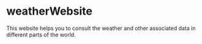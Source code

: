 # weatherWebsite
This website helps you to consult the weather and other associated data in different parts of the world.

